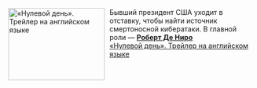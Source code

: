 <!--2025-01-06 11:00:12-->
<div class="yb">
  <div class="rss smaller1 kino_kino"><a href="https://www.kino-teatr.ru/video/44969/" title="«Нулевой день». Трейлер на английском языке"><img src="https://www.kino-teatr.ru/video/9/6/44969/poster.jpg" width="196" height="147" align="left" hspace="5" style="margin: 0px 10px 0px 5px" alt="«Нулевой день». Трейлер на английском языке"/></a>Бывший президент США уходит в отставку, чтобы найти источник смертоносной кибератаки. В главной роли — <a href=https://www.kino-teatr.ru/kino/acter/m/hollywood/51625/bio/ target=_blank><strong>Роберт Де Ниро</strong></a> <br><a class="light" href="https://www.kino-teatr.ru/video/44969/">«Нулевой день». Трейлер на английском языке</a></div>
</div>
